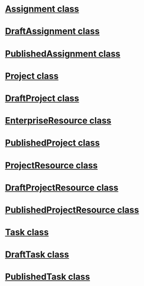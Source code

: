 # [Assignment class](Assignment_Combined.md)
# [DraftAssignment class](DraftAssignment_Combined.md)
# [PublishedAssignment class](PublishedAssignment_Combined.md)
# [Project class](Project_Combined.md)
# [DraftProject class](DraftProject_Combined.md)
# [EnterpriseResource class](EnterpriseResource_Combined.md)
# [PublishedProject class](PublishedProject_Combined.md)
# [ProjectResource class](ProjectResource_Combined.md)
# [DraftProjectResource class](DraftProjectResource_Combined.md)
# [PublishedProjectResource class](PublishedProjectResource_Combined.md)
# [Task class](Task_Combined.md)
# [DraftTask class](DraftTask_Combined.md)
# [PublishedTask class](PublishedTask_Combined.md)
 